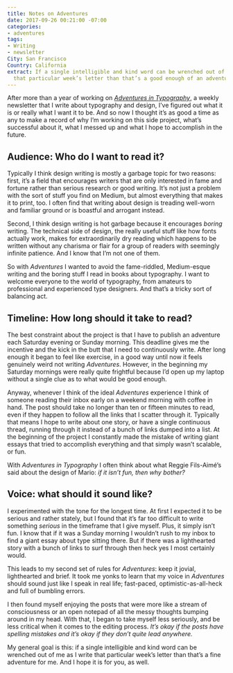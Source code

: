 ```yaml
---
title: Notes on Adventures
date: 2017-09-26 00:21:00 -07:00
categories:
- adventures
tags:
- Writing
- newsletter
City: San Francisco
Country: California
extract: If a single intelligible and kind word can be wrenched out of me as I write
  that particular week’s letter than that’s a good enough of an adventure for me.
---
```


After more than a year of working on *[Adventures in Typography](http://robinrendle.com/adventures)*, a weekly newsletter that I write about typography and design, I’ve figured out what it is or really what I want it to be. And so now I thought it’s as good a time as any to make a record of why I’m working on this side project, what’s successful about it, what I messed up and what I hope to accomplish in the future.

## Audience: Who do I want to read it?
Typically I think design writing is mostly a garbage topic for two reasons: first, it’s a field that encourages writers that are only interested in fame and fortune rather than serious research or good writing. It’s not just a problem with the sort of stuff you find on Medium, but almost everything that makes it to print, too. I often find that writing about design is treading well-worn and familiar ground or is boastful and arrogant instead.

Second, I think design writing is hot garbage because it encourages _boring_ writing. The technical side of design, the really useful stuff like how fonts actually work, makes for extraordinarily dry reading which happens to be written without any charisma or flair for a group of readers with seemingly infinite patience. And I know that I’m not one of them.

So with _Adventures_ I wanted to avoid the fame-riddled, Medium-esque writing and the boring stuff I read in books about typography. I want to welcome everyone to the world of typography, from amateurs to professional and experienced type designers. And that’s a tricky sort of balancing act.

## Timeline: How long should it take to read?
The best constraint about the project is that I have to publish an adventure each Saturday evening or Sunday morning. This deadline gives me the incentive and the kick in the butt that I need to continuously write. After long enough it began to feel like exercise, in a good way until now it feels genuinely weird not writing _Adventures_. However, in the beginning my Saturday mornings were really quite frightful because I’d open up my laptop without a single clue as to what would be good enough.

Anyway, whenever I think of the ideal _Adventures_ experience I think of someone reading their inbox early on a weekend morning with coffee in hand. The post should take no longer than ten or fifteen minutes to read, even if they happen to follow all the links that I scatter through it. Typically that means I hope to write about one story, or have a single continuous thread, running through it instead of a bunch of links dumped into a list. At the beginning of the project I constantly made the mistake of writing giant essays that tried to accomplish everything and that simply wasn’t scalable, or fun.

With _Adventures in Typography_ I often think about what Reggie Fils-Aimé’s said about the design of Mario: _if it isn’t fun, then why bother?_ 


## Voice: what should it sound like?
I experimented with the tone for the longest time. At first I expected it to be serious and rather stately, but I found that it’s far too difficult to write something _serious_ in the timeframe that I give myself. Plus, it simply isn’t fun. I know that if it was a Sunday morning I wouldn’t rush to my inbox to find a giant essay about type sitting there. But if there was a lighthearted story with a bunch of links to surf through then heck yes I most certainly would.

This leads to my second set of rules for _Adventures_: keep it jovial, lighthearted and brief. It took me yonks to learn that my voice in _Adventures_ should sound just like I speak in real life; fast-paced, optimistic-as-all-heck and full of bumbling errors. 

I then found myself enjoying the posts that were more like a stream of consciousness or an open notepad of all the messy thoughts bumping around in my head. With that, I began to take myself less seriously, and be less critical when it comes to the editing process. _It’s okay if the posts have spelling mistakes and it’s okay if they don’t quite lead anywhere._ 

My general goal is this: if a single intelligible and kind word can be wrenched out of me as I write that particular week’s letter than that’s a fine adventure for me. And I hope it is for you, as well.